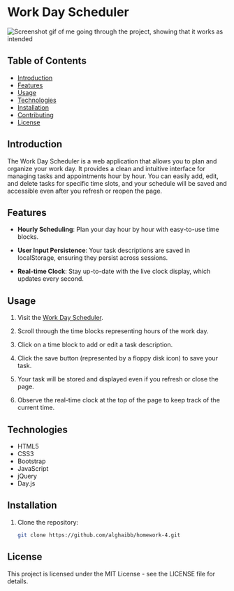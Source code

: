 # Work Day Scheduler

![Screenshot gif of me going through the project, showing that it works as intended](https://media.giphy.com/media/v1.Y2lkPTc5MGI3NjExMHZrd213dm1nNTRzeGRrM3VrNm1xem93cm11a2ZpNWp0emo0YWRvbiZlcD12MV9pbnRlcm5hbF9naWZfYnlfaWQmY3Q9Zw/49nLavelTzLrMoyHD1/giphy.gif)

## Table of Contents

- [Introduction](#introduction)
- [Features](#features)
- [Usage](#usage)
- [Technologies](#technologies)
- [Installation](#installation)
- [Contributing](#contributing)
- [License](#license)

## Introduction

The Work Day Scheduler is a web application that allows you to plan and organize your work day. It provides a clean and intuitive interface for managing tasks and appointments hour by hour. You can easily add, edit, and delete tasks for specific time slots, and your schedule will be saved and accessible even after you refresh or reopen the page.

## Features

- **Hourly Scheduling**: Plan your day hour by hour with easy-to-use time blocks.

- **User Input Persistence**: Your task descriptions are saved in localStorage, ensuring they persist across sessions.

- **Real-time Clock**: Stay up-to-date with the live clock display, which updates every second.

## Usage

1. Visit the [Work Day Scheduler](https://alghaibb.github.io/homework-4/).

2. Scroll through the time blocks representing hours of the work day.

3. Click on a time block to add or edit a task description.

4. Click the save button (represented by a floppy disk icon) to save your task.

5. Your task will be stored and displayed even if you refresh or close the page.

6. Observe the real-time clock at the top of the page to keep track of the current time.

## Technologies

- HTML5
- CSS3
- Bootstrap
- JavaScript
- jQuery
- Day.js

## Installation

1. Clone the repository:

   ```bash
   git clone https://github.com/alghaibb/homework-4.git

## License

This project is licensed under the MIT License - see the LICENSE file for details.

